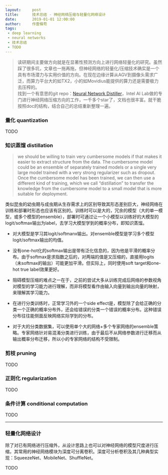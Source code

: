 ```yaml
---
layout:     post
title:      技术总结 - 神经网络压缩与轻量化网络设计
date:       2019-01-01 12:00:00
author:     作壹條苟
tags:
 - deep learning
 - neural networks
 - 技术总结
 - TODO
---
```


> 读研期间主要做方向就是在显著性预测方向上进行网络轻量化的研究。虽然踩了很多坑，文章也一拖再拖，但神经网络的轻量化/压缩技术确实是一个具有市场潜力与实用价值的方向。在现在边缘计算从AGV到摄像头需求广泛，而算力平台大的如TX2，小的如Movidius能提供的算力还是需要极力去压榨的。  
> 找到一个有意思的git repo：[Neural Network Distiller](https://nervanasystems.github.io/distiller/quantization/)，Intel AI Lab做的专门进行神经网络压缩方向的工作，一千多个star了，文档也很丰富。就干脆按照doc的结构，结合自己的总结重新整理一遍。

### 量化 quantization

TODO

### 知识蒸馏 distillation

> we should be willing to train very cumbersome models if that makes it easier to extract structure from the data. The cumbersome model could be an ensemble of separately trained models or a single very large model trained with a very strong regularizer such as dropout. Once the cumbersome model has been trained, we can then use a different kind of training, which we call “distillation” to transfer the knowledge from the cumbersome model to a small model that is more suitable for deployment.

类似昆虫的幼虫期与成虫期从生存需求上的区别导致其形态差别巨大，神经网络在训练和部署时形态也应该有区别的。训练时可以是大的，冗余的模型（大的单一模型，或多个模型的ensemble），部署时可通过让一个小模型以训练好的大模型的logit/softmax输出为label，去学习大模型学到的概率分布，即知识蒸馏。

* 对大模型是学习其logit/softmanx输出。对ensemble模型是学习多个模型logit/softmax输出的均值。

* 没有one-hot化的softmax输出是带有泛化信息的，因为他是平滑的概率分布。由于softmax是求指数之后的，对两端的值是又压缩的，直接用logits（未softmax的输出）可能更加平滑。但实际上，同时使用soft target和one-hot true label效果更好。

* 阻碍模型压缩的难点之一在于，之前的尝试大多从训练完成后网络的参数视角对模型的学习能力进行理解，而非将模型看作由输入向量到输出向量的映射，来理解其学习能力。

* 在进行分类训练时，正常学习外的一个side effect是，模型除了会给正确的分类一个正确的概率分布外，还会给错误的分类一个错误的概率分布。这种错误分布往往能侧面反映网络实际学到的分布。

* 对于大的分类数据集，可以使用单个大的网络+多个专家网络的ensemble策略。专家网络针对易混淆分类进行训练，由于最后不从网络参数进行迁移而从输出概率分布迁移，所以小的专家网络的结构不受限制。

### 剪枝 pruning

TODO

### 正则化 regularization

TODO

### 条件计算 conditional computation

TODO

--- 

### 轻量化网络设计

除了对已有网络进行压缩外，从设计思路上也可以对神经网络的模型尺度进行压缩，其常用的神经网络模块为深度可分离卷积。深度可分析卷积及其几种典型实现：SqueezeNet、MobileNet、ShuffleNet。

TODO